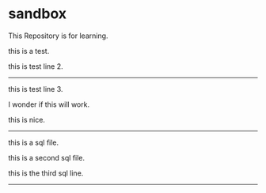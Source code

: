 # sandbox

This Repository is for learning.  

this is a test.

this is test line 2.  


------------


this is test line 3. 

I wonder if this will work.  


this is nice.  

---

this is a sql file. 



this is a second sql file.  

this is the third sql line.  

------



